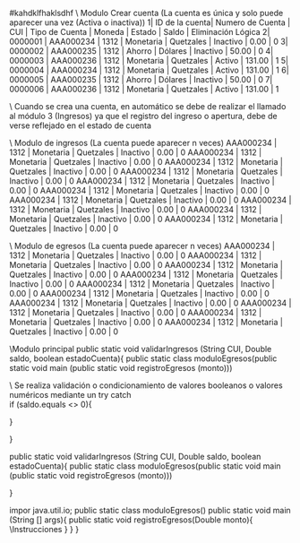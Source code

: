#kahdklfhaklsdhf
\\ Modulo Crear cuenta (La cuenta es única y solo puede aparecer una vez (Activa o inactiva))
1| ID de la cuenta| Numero de Cuenta | CUI  | Tipo de Cuenta | Moneda    | Estado   | Saldo  | Eliminación Lógica
2| 0000001	  | AAA000234	     | 1312 | Monetaria	     | Quetzales | Inactivo |  0.00  | 0
3| 0000002	  | AAA000235	     | 1312 | Ahorro	     | Dólares   | Inactivo | 50.00  | 0
4| 0000003	  | AAA000236	     | 1312 | Monetaria	     | Quetzales | Activo   | 131.00 | 1
5| 0000004	  | AAA000234	     | 1312 | Monetaria	     | Quetzales | Activo   | 131.00 | 1
6| 0000005	  | AAA000235	     | 1312 | Ahorro	     | Dólares   | Inactivo | 50.00  | 0
7| 0000006	  | AAA000236	     | 1312 | Monetaria	     | Quetzales | Activo   | 131.00 | 1

\\ Cuando se crea una cuenta, en automático se debe de realizar el llamado al módulo 3 (Ingresos) ya que el registro del ingreso o apertura, debe de verse reflejado en el estado de cuenta

\\ Modulo de ingresos (La cuenta puede aparecer n veces)
AAA000234	     | 1312 | Monetaria	     | Quetzales | Inactivo |  0.00  | 0
AAA000234	     | 1312 | Monetaria	     | Quetzales | Inactivo |  0.00  | 0
AAA000234	     | 1312 | Monetaria	     | Quetzales | Inactivo |  0.00  | 0
AAA000234	     | 1312 | Monetaria	     | Quetzales | Inactivo |  0.00  | 0
AAA000234	     | 1312 | Monetaria	     | Quetzales | Inactivo |  0.00  | 0
AAA000234	     | 1312 | Monetaria	     | Quetzales | Inactivo |  0.00  | 0
AAA000234	     | 1312 | Monetaria	     | Quetzales | Inactivo |  0.00  | 0
AAA000234	     | 1312 | Monetaria	     | Quetzales | Inactivo |  0.00  | 0
AAA000234	     | 1312 | Monetaria	     | Quetzales | Inactivo |  0.00  | 0
AAA000234	     | 1312 | Monetaria	     | Quetzales | Inactivo |  0.00  | 0

\\ Modulo de egresos (La cuenta puede aparecer n veces)
AAA000234	     | 1312 | Monetaria	     | Quetzales | Inactivo |  0.00  | 0
AAA000234	     | 1312 | Monetaria	     | Quetzales | Inactivo |  0.00  | 0
AAA000234	     | 1312 | Monetaria	     | Quetzales | Inactivo |  0.00  | 0
AAA000234	     | 1312 | Monetaria	     | Quetzales | Inactivo |  0.00  | 0
AAA000234	     | 1312 | Monetaria	     | Quetzales | Inactivo |  0.00  | 0
AAA000234	     | 1312 | Monetaria	     | Quetzales | Inactivo |  0.00  | 0
AAA000234	     | 1312 | Monetaria	     | Quetzales | Inactivo |  0.00  | 0
AAA000234	     | 1312 | Monetaria	     | Quetzales | Inactivo |  0.00  | 0
AAA000234	     | 1312 | Monetaria	     | Quetzales | Inactivo |  0.00  | 0
AAA000234	     | 1312 | Monetaria	     | Quetzales | Inactivo |  0.00  | 0

\\Modulo principal
public static void validarIngresos (String CUI, Double saldo, boolean estadoCuenta){
	public static class moduloEgresos(public static void main (public static void registroEgresos (monto)))

\\ Se realiza validación o condicionamiento de valores booleanos o valores numéricos mediante un try catch	
if (saldo.equals <> 0){
   
}

}



public static void validarIngresos (String CUI, Double saldo, boolean estadoCuenta){
	public static class moduloEgresos(public static void main (public static void registroEgresos (monto)))
	


}

impor java.util.io;
public static class moduloEgresos()
public static void main (String [] args){
public static void registroEgresos(Double monto){
	\\Instrucciones
}
}
}
